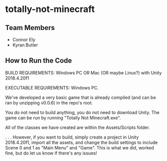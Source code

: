 # totally-not-minecraft

## Team Members

- Connor Ely
- Kyran Butler

## How to Run the Code

BUILD REQUIREMENTS:
Windows PC OR Mac (OR maybe Linux?) with Unity 2018.4.20f1

EXECUTABLE REQUIREMENTS:
Windows PC.

We've developed a very basic game that is already compiled (and can be ran by unzipping v0.0.6) in the repo's root.

You do not need to build anything, you do not need to download Unity. The game can be run by running "Totally Not Minecraft.exe".

All of the classes we have created are within the Assets/Scripts folder.

. . . However, if you want to build, simply create a project in Unity 2018.4.20f1, import all the assets, and change the build settings to include Scene 0 and 1 as "Main Menu" and "Game". This is what we did, worked fine, but do let us know if there's any issues!
